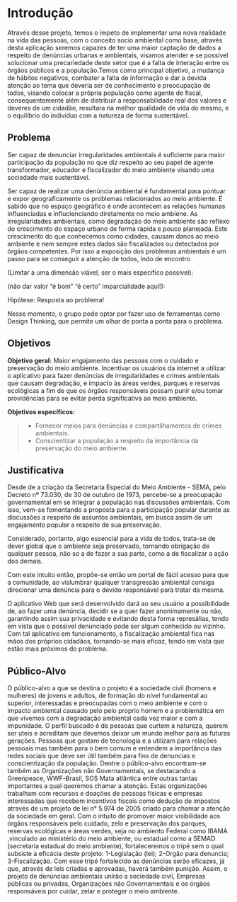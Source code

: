 # Introdução

   Através desse projeto, temos o ímpeto de implementar uma nova realidade na vida das pessoas, com o conceito socio ambiental como base, através desta aplicação seremos capazes de ter uma maior captação de dados a respeito de denúncias urbanas e ambientais, visamos atender e se possível solucionar uma precariedade deste setor que é a falta de interação entre os órgãos públicos e a população.Temos como principal objetivo, a mudança de hábitos negativos, combater a falta de informação e dar a devida atenção ao tema que deveria ser de conhecimento e preocupação de todos, visando colocar a própria população como agente de fiscal, consequentemente além de distribuir a responsabilidade real dos valores e deveres de um cidadão, resultara na melhor qualidade de vida do mesmo, e o equilíbrio do indivíduo com a natureza de forma sustentável.


## Problema

Ser capaz de denunciar irregularidades ambientais é suficiente para maior participação da população no que diz respeito ao seu papel de agente transformador, educador e fiscalizador do meio ambiente visando uma sociedade mais sustentável.

Ser capaz de realizar uma denúncia ambiental é fundamental para pontuar e expor geograficamente os problemas relacionados ao meio ambiente. É sabido que no espaço geográfico é onde acontecem as relações humanas influenciadas e influcienciando diretamente no meio ambiene. As irregularidades ambientais, como degradação do meio ambiente são reflexo do crescimento do espaço urbano de forma rápida e pouco planejada. Este crescimento do que conhecemos como cidades, causam danos ao meio ambiente e nem sempre estes dados são fiscalizados ou detectados por órgãos competentes. Por isso a exposição dos problemas ambientais é um passo para se conseguir a atenção de todos, indo de encontro

(Limitar a uma dimensão viável, ser o mais específico possível):

(não dar valor “é bom” “é certo” imparcialidade aqui!):

Hipótese: Resposta ao problema!

Nesse momento, o grupo pode optar por fazer uso  de ferramentas como Design Thinking, que permite um olhar de ponta a ponta para o problema.

## Objetivos

**Objetivo geral:** 
Maior engajamento das pessoas com o cuidado e preservação do meio ambiente. Incentivar os usuários da internet a utilizar o aplicativo para fazer denúncias de irregularidades e crimes ambientais que causam degradação, e impacto às áreas verdes, parques e reservas ecológicas a fim de que os órgãos responsáveis possam punir e/ou tomar providências para se evitar perda significativa ao meio ambiente. 

**Objetivos específicos:**
> - Fornecer meios para denúncias e compartilhamentos de crimes ambientais. 
> - Conscientizar a população a respeito da importância da preservação do meio ambiente.

## Justificativa

Desde de a criação da Secretaria Especial do Meio Ambiente - SEMA, pelo Decreto nº 73.030, de 30 de outubro de 1973, percebe-se a preocupação governamental em se integrar a população nas discussões ambientais. Com isso, vem-se fomentando a proposta para a participação popular durante as discussões a respeito de assuntos ambientais, em busca assim de um engajamento popular a respeito de sua preservação. 

Considerado, portanto, algo essencial para a vida de todos, trata-se de dever global que o ambiente seja preservado, tornando obrigação de qualquer pessoa, não so a de fazer a sua parte, como a de fiscalizar a ação dos demais. 

Com este intuito então, propõe-se então um portal de fácil acesso para que a comunidade, ao vislumbrar qualquer transgressão ambiental consiga direcionar uma denúncia para o devido responsável para tratar da mesma.

O aplicativo Web que será desenvolvido dará ao seu usuário a possibilidade de, ao fazer uma denúncia, decidir se a quer fazer anonimamente ou não, garantindo assim sua privacidade e evitando desta forma represálias, tendo em vista que o possível denunciado pode ser algum conhecido ou vizinho. 
Com tal aplicativo em funcionamento, a fiscalização ambiental fica nas mãos dos próprios cidadãos, tornando-se mais eficaz, tendo em vista que estão mais próximos do problema.


## Público-Alvo


O público-alvo a que se destina o projeto é a sociedade civil (homens e mulheres) de jovens e adultos, de formação do nível fundamental ao superior, interessadas e preocupadas com o meio ambiente e com o impacto ambiental causado pelo pelo proprio homem e a problemática em que vivemos com a degradação ambiental cada vez maior e com a impunidade. O perfil  buscado é de pessoas que curtem a natureza, querem ser uteis e acreditam que devemos deixar um mundo melhor para as futuras gerações. Pessoas que gostam de tecnologia e a utilizam para relações pessoais  mas também para o bem comum e entendem  a importância das redes sociais que deve ser útil também para fins de denuncias e conscientização da população.
Dentre o público-alvo encontram-se também  as Organizações não Governamentais, se destacando a Greenpeace, WWF-Brasil, SOS Mata atlântica entre outras tantas importantes a qual queremos chamar a atenção. Estas organizações trabalham com recursos e doações de pessoas físicas e empresas interessadas que recebem incentivos fiscais como dedução de impostos através de um projeto de lei n° 5.974 de 2005 criado para chamar a atenção da sociedade em geral.
Com o intuito de promover maior visibilidade aos órgãos responsáveis pelo cuidado,  zelo e preservação  dos parques, reservas ecológicas e áreas verdes, seja no ambiento Federal como IBAMA ,vinculado ao ministério do meio ambiente, ou estadual como a SEMAD (secretaria estadual do meio ambiente), fortaleceremos o tripé sem o qual subsiste a eficácia deste projeto:
1-Legislação (lei);
2-Orgão para denuncia;
3-Fiscalização.
Com esse tripé fortalecido as denúncias serão eficazes, já que, através de leis criadas e aprovadas, haverá também punição. Assim, o projeto de denúncias ambientais unirão a sociedade civil, Empresas públicas ou privadas, Organizações não Governamentais e os órgãos responsáveis por cuidar, zelar e proteger o meio ambiente.




